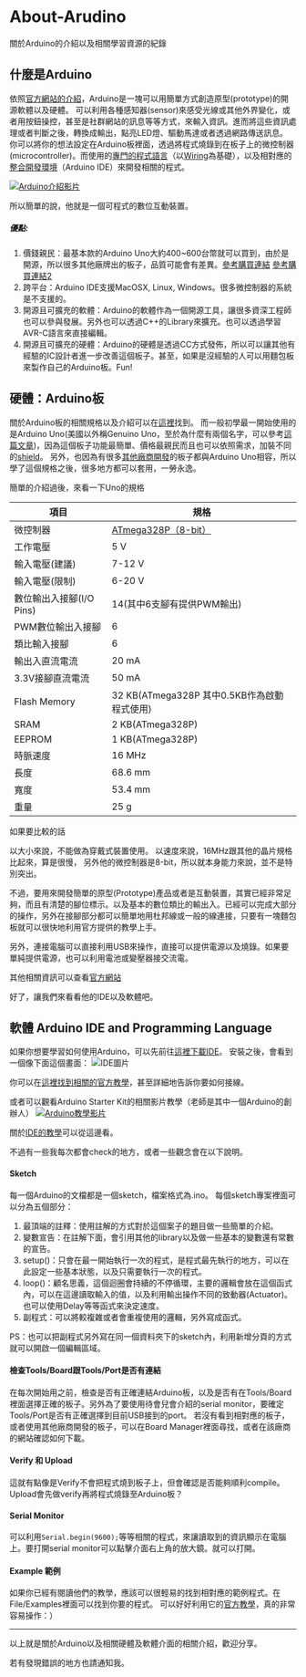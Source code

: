 # About-Arudino
關於Arduino的介紹以及相關學習資源的紀錄

## 什麼是Arduino

  依照[官方網站的介紹](https://www.arduino.cc/en/Guide/Introduction)，Arduino是一塊可以用簡單方式創造原型(prototype)的開源軟體以及硬體。
  可以利用各種感知器(sensor)來感受光線或其他外界變化，或者用按鈕操控，甚至是社群網站的訊息等等方式，來輸入資訊。進而將這些資訊處理或者判斷之後，轉換成輸出，點亮LED燈、驅動馬達或者透過網路傳送訊息。
  你可以將你的想法設定在Arduino板裡面，透過將程式燒錄到在板子上的微控制器(microcontroller)。而使用的[專門的程式語言](https://www.arduino.cc/en/Reference/HomePage)（以[Wiring](http://wiring.org.co)為基礎），以及相對應的[整合開發環境](https://www.arduino.cc/en/Main/Software)（Arduino IDE）來開發相關的程式。
  
  [![Arduino介紹影片](https://img.youtube.com/vi/UoBUXOOdLXY/0.jpg)](https://www.youtube.com/watch?v=UoBUXOOdLXY)
  
  所以簡單的說，他就是一個可程式的數位互動裝置。
  
##### 優點:
  1. 價錢親民：最基本款的Arduino Uno大約400~600台幣就可以買到，由於是開源，所以很多其他廠牌出的板子，品質可能會有差異。[參考購買連結](https://www.taiwaniot.com.tw/shop/mcuboard/arduino/arduino-genuino-uno/) [參考購買連結2](https://www.taiwaniot.com.tw/shop/mcuboard/arduino/arduino-uno-r3-原廠晶片-mega328-atmega16u2-非低價劣質pcb-印刷/)
  2. 跨平台：Arduino IDE支援MacOSX, Linux, Windows。很多微控制器的系統是不支援的。
  3. 開源且可擴充的軟體：Arduino的軟體作為一個開源工具，讓很多資深工程師也可以參與發展。另外也可以透過C++的Library來擴充。也可以透過學習AVR-C語言來直接編輯。
  4. 開源且可擴充的硬體：Arduino的硬體是透過CC方式發佈，所以可以讓其他有經驗的IC設計者進一步改善這個板子。甚至，如果是沒經驗的人可以用麵包板來製作自己的Arduino板。Fun!
  
  
## 硬體：Arduino板

  關於Arduino板的相關規格以及介紹可以在[這裡](https://www.arduino.cc/en/Main/Products)找到。
  而一般初學最一開始使用的是Arduino Uno(美國以外稱Genuino Uno，至於為什麼有兩個名字，可以參考[這篇文章](http://www.makezine.com.tw/make2599131456/arduinoadafruitgenuino))，因為這個板子功能最簡單、價格最親民而且也可以依照需求，加裝不同的[shield](https://www.arduino.cc/en/Main/arduinoShields)。
  另外，也因為有很多[其他廠商開發](http://makerpro.cc/2016/03/whats-more-than-arduino-compatible/)的板子都與Arduino Uno相容，所以學了這個規格之後，很多地方都可以套用，一勞永逸。
  
  簡單的介紹過後，來看一下Uno的規格
  
|項目|規格|
|---|---|
|微控制器|[ATmega328P（8-bit）](http://www.atmel.com/images/Atmel-8271-8-bit-AVR-Microcontroller-ATmega48A-48PA-88A-88PA-168A-168PA-328-328P_datasheet_Complete.pdf)|
|工作電壓|5 V|
|輸入電壓(建議)|7-12 V|
|輸入電壓(限制)|6-20 V|
|數位輸出入接腳(I/O Pins)|14(其中6支腳有提供PWM輸出)|
|PWM數位輸出入接腳|6|
|類比輸入接腳|6|
|輸出入直流電流|20 mA|
|3.3V接腳直流電流|50 mA|
|Flash Memory|32 KB(ATmega328P 其中0.5KB作為啟動程式使用)|
|SRAM|2 KB(ATmega328P)|
|EEPROM|1 KB(ATmega328P)|
|時脈速度|16 MHz|
|長度|68.6 mm|
|寬度|53.4 mm|
|重量|25 g|

  如果要比較的話

  以大小來說，不能做為穿戴式裝置使用。
  以速度來說，16MHz跟其他的晶片規格比起來，算是很慢，
  另外他的微控制器是8-bit，所以就本身能力來說，並不是特別突出。

  不過，要用來開發簡單的原型(Prototype)產品或者是互動裝置，其實已經非常足夠，而且有清楚的腳位標示。以及基本的數位類比的輸出入。已經可以完成大部分的操作，另外在接腳部分都可以簡單地用杜邦線或一般的線連接，只要有一塊麵包板就可以很快地利用官方提供的教學上手。

  另外，連接電腦可以直接利用USB來操作，直接可以提供電源以及燒錄。如果要單純提供電源，也可以利用電池或變壓器接交流電。

  其他相關資訊可以查看[官方網站](https://www.arduino.cc/en/Main/ArduinoBoardUno)




好了，讓我們來看看他的IDE以及軟體吧。

## 軟體 Arduino IDE and Programming Language

  如果你想要學習如何使用Arduino，可以先前往[這裡下載IDE](https://www.arduino.cc/en/Main/Software)。
  安裝之後，會看到一個像下面這個畫面：
  ![IDE圖片](https://www.arduino.cc/en/uploads/Guide/Arduino1Blink.png)
  
  你可以在[這裡找到相關的官方教學](https://www.arduino.cc/en/Tutorial/BuiltInExamples)，甚至詳細地告訴你要如何接線。
  
  或者可以觀看Arduino Starter Kit的相關影片教學（老師是其中一個Arduino的創辦人）
  [![Arduino教學影片](https://img.youtube.com/vi/2X8d_r0p92U/0.jpg)](https://www.youtube.com/watch?v=2X8d_r0p92U&list=PLEFD8868A15D860D7)

  關於[IDE的教學](https://www.arduino.cc/en/Guide/Environment#toc7)可以從這邊看。
  
  不過有一些我每次都會check的地方，或者一些觀念會在以下說明。
  
####  Sketch
  每一個Arduino的文檔都是一個sketch，檔案格式為.ino。
  每個sketch專案裡面可以分為五個部分：
  1. 最頂端的註釋：使用註解的方式對於這個案子的題目做一些簡單的介紹。
  2. 變數宣告：在註解下面，會引用其他的library以及做一些基本的變數還有常數的宣告。
  3. setup()：只會在最一開始執行一次的程式，是程式最先執行的地方，可以在此設定一些基本狀態，以及只需要執行一次的程式。
  4. loop()：顧名思義，這個迴圈會持續的不停循環，主要的邏輯會放在這個函式內，可以在這邊讀取輸入的值，以及利用輸出操作不同的致動器(Actuator)。也可以使用Delay等等函式來決定速度。
  5. 副程式：可以將較複雜或者會重複使用的邏輯，另外寫成函式。
  
PS：也可以把副程式另外寫在同一個資料夾下的sketch內，利用新增分頁的方式就可以開啟一個編輯區域。

#### 檢查Tools/Board跟Tools/Port是否有連結
  在每次開始用之前，檢查是否有正確連結Arduino板，以及是否有在Tools/Board裡面選擇正確的板子。另外為了要使用待會兒會介紹的serial monitor，要確定Tools/Port是否有正確選擇到目前USB接到的port。
  若沒有看到相對應的板子，或者使用其他廠商開發的板子，可以在Board Manager裡面尋找，或者在該廠商的網站確認如何下載。
  
#### Verify 和 Upload
  這就有點像是Verify不會把程式燒到板子上，但會確認是否能夠順利compile。Upload會先做verify再將程式燒錄至Arduino板？
  
#### Serial Monitor
  可以利用`Serial.begin(9600);`等等相關的程式，來讓讀取到的資訊顯示在電腦上。要打開serial monitor可以點擊介面右上角的放大鏡。就可以打開。
  
#### Example 範例
  如果你已經有閱讀他們的教學，應該可以很輕易的找到相對應的範例程式。在File/Examples裡面可以找到你要的程式。
  可以好好利用它的[官方教學](https://www.arduino.cc/en/Tutorial/BuiltInExamples)，真的非常容易操作：）
  
  
  
  ------
  以上就是關於Arduino以及相關硬體及軟體介面的相關介紹，歡迎分享。
  
  若有發現錯誤的地方也請通知我。
